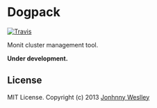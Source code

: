 # Dogpack

[![Travis](https://api.travis-ci.org/jweslley/dogpack.png)](http://travis-ci.org/jweslley/dogpack)

Monit cluster management tool.


**Under development.**


## License

MIT License. Copyright (c) 2013 [Jonhnny Weslley](<http://www.jonhnnyweslley.net>)
